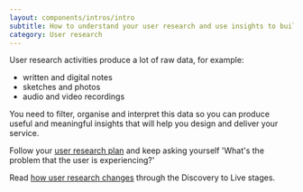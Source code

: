 ```yaml
---
layout: components/intros/intro
subtitle: How to understand your user research and use insights to build the right service.
category: User research
---
```


User research activities produce a lot of raw data, for example:
- written and digital notes
- sketches and photos
- audio and video recordings

You need to filter, organise and interpret this data so you can produce useful and meaningful insights that will help you design and deliver your service.

Follow your [user research plan](/user-research/planning-user-research) and keep asking yourself 'What's the problem that the user is experiencing?'

Read [how user research changes](/user-research/research-stages/) through the Discovery to Live stages.
